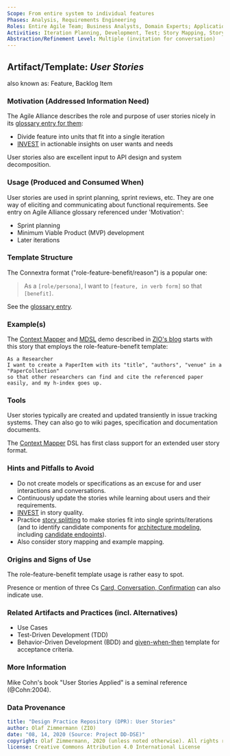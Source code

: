 ```yaml
---
Scope: From entire system to individual features
Phases: Analysis, Requirements Engineering
Roles: Entire Agile Team; Business Analysts, Domain Experts; Application Architects
Activities: Iteration Planning, Development, Test; Story Mapping, Story Splitting 
Abstraction/Refinement Level: Multiple (invitation for conversation)
---
```



Artifact/Template: *User Stories*
---------------------------------
also known as: Feature, Backlog Item

### Motivation (Addressed Information Need) 
The Agile Alliance describes the role and purpose of user stories nicely in its [glossary entry for them](https://www.agilealliance.org/glossary/user-stories/): 

* Divide feature into units that fit into a single iteration
* [INVEST](https://www.agilealliance.org/glossary/invest) in actionable insights on user wants and needs

User stories also are excellent input to API design and system decomposition. 


### Usage (Produced and Consumed When)
User stories are used in sprint planning, sprint reviews, etc. They are one way of eliciting and communicating about functional requirements. See entry on Agile Alliance glossary referenced under 'Motivation':

* Sprint planning
* Minimum Viable Product (MVP) development
* Later iterations


### Template Structure
The Connextra format ("role-feature-benefit/reason") is a popular one: 

> As a `[role/persona]`, I want to `[feature, in verb form]` so that `[benefit]`.

See the [glossary entry](https://www.agilealliance.org/glossary/user-story-template/).


### Example(s)
The [Context Mapper](https://contextmapper.org/) and [MDSL](https://microservice-api-patterns.github.io/MDSL-Specification/) demo described in [ZIO's blog](https://ozimmer.ch/practices/2020/06/10/ICWEKeynoteAndDemo.html) starts with this story that employs the role-feature-benefit template:

~~~
As a Researcher 
I want to create a PaperItem with its "title", "authors", "venue" in a "PaperCollection"
so that other researchers can find and cite the referenced paper easily, and my h-index goes up.
~~~


### Tools
User stories typically are created and updated transiently in issue tracking systems. They can also go to wiki pages, specification and documentation documents. 

The [Context Mapper](https://contextmapper.org/) DSL has first class support for an extended user story format. 


### Hints and Pitfalls to Avoid

* Do not create models or specifications as an excuse for and user interactions and conversations.  
* Continuously update the stories while learning about users and their requirements.
* [INVEST](https://www.agilealliance.org/glossary/invest) in story quality.
* Practice [story splitting](https://agileforall.com/patterns-for-splitting-user-stories/) to make stories fit into single sprints/iterations (and to identify candidate components for  [architecture modeling](../activities/DPR-ArchitectureModeling.md), including [candidate endpoints](SDPR-CandidateEndpointList.md)).
* Also consider story mapping and example mapping.


### Origins and Signs of Use
The role-feature-benefit template usage is rather easy to spot. 

Presence or mention of three Cs [Card, Conversation, Confirmation](https://www.agilealliance.org/glossary/three-cs) can also indicate use.


### Related Artifacts and Practices (incl. Alternatives)

* Use Cases
* Test-Driven Development (TDD) 
* Behavior-Driven Development (BDD) and [given-when-then](https://www.agilealliance.org/glossary/gwt) template for acceptance criteria.


### More Information
Mike Cohn's book "User Stories Applied" is a seminal reference (@Cohn:2004). 


### Data Provenance 

```yaml
title: "Design Practice Repository (DPR): User Stories"
author: Olaf Zimmermann (ZIO)
date: "08, 14, 2020 (Source: Project DD-DSE)"
copyright: Olaf Zimmermann, 2020 (unless noted otherwise). All rights reserved.
license: Creative Commons Attribution 4.0 International License
```
